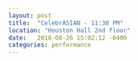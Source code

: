 ```yaml
---
layout: post
title:  "CelebrASIAN - 11:30 PM"
location: "Houston Hall 2nd floor"
date:   2018-08-26 15:02:12 -0400
categories: performance
---
```

